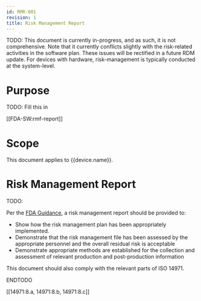 ```yaml
---
id: RMR-001
revision: 1
title: Risk Management Report
---
```


TODO: This document is currently in-progress, and as such, it is not comprehensive. Note that it currently conflicts slightly with the risk-related activities in the software plan. These issues will be rectified in a future RDM update. For devices with hardware, risk-management is typically conducted at the system-level.

# Purpose

TODO: Fill this in

[[FDA-SW:rmf-report]]

# Scope

This document applies to {{device.name}}.

# Risk Management Report

TODO:

Per the [FDA Guidance](https://innolitics.com/articles/premarket-submissions-for-device-software-functions/#d-risk-management-file), a risk management report should be provided to:

- Show how the risk management plan has been appropriately implemented.
- Demonstrate that the risk management file has been assessed by the appropriate personnel and the overall residual risk is acceptable
- Demonstrate appropriate methods are established for the collection and assessment of relevant production and post-production information

This document should also comply with the relevant parts of ISO 14971.

ENDTODO

[[14971:8.a, 14971:8.b, 14971:8.c]]
